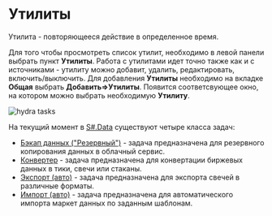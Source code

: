 # Утилиты

Утилита \- повторяющееся действие в определенное время.

Для того чтобы просмотреть список утилит, необходимо в левой панели выбрать пункт **Утилиты**. Работа с утилитами идет точно также как и с источниками \- утилиту можно добавит, удалить, редактировать, включить\/выключить. Для добавления **Утилиты** необходимо на вкладке **Общая** выбрать **Добавить\=\>Утилиты**. Появится соответсвующее окно, на котором можно выбрать необходимую **Утилиту**. 

![hydra tasks](~/images/hydra_tasks.png)

На текущий момент в [S\#.Data](Hydra.md) существуют четыре класса задач:

- [Бэкап данных ("Резервный")](HydraBackup.md) \- задача предназначена для резервного копирования данных в облачный сервис. 
- [Конвертер](HydraTasksConverter.md) \- задача предназначена для конвертации биржевых данных в тики, свечи или стаканы. 
- [Экспорт (авто)](HydraTasksExport.md) \- задача предназначена для экспорта свечей в различные форматы. 
- [Импорт (авто)](HydraTasksImport.md) \- задача предназначена для автоматического импорта маркет данных по заданным шаблонам. 
